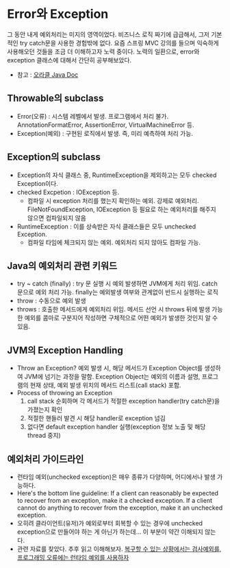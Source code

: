 # Error와 Exception
그 동안 내게 예외처리는 미지의 영역이었다. 비즈니스 로직 짜기에 급급해서, 그저 기본적인 try catch문을 사용한 경험밖에 없다. 요즘 스프링 MVC 강의를 들으며 익숙하게 사용해오던 것들을 조금 더 이해하고자 노력 중이다. 노력의 일환으로, error와 exception 클래스에 대해서 간단히 공부해보았다. 
* 참고 : [오라클 Java Doc](https://docs.oracle.com/javase/tutorial/essential/exceptions/runtime.html)


## Throwable의 subclass
* Error(오류) : 시스템 레벨에서 발생.  프로그램에서 처리 불가. AnnotationFormatError, AssertionError, VirtualMachineError 등.
* Exception(예외) : 구현된 로직에서 발생. 즉, 미리 예측하여 처리 가능. 

## Exception의 subclass
* Exception의 자식 클래스 중, RuntimeException을 제외하고는 모두 checked Exception이다.
* checked Excpetion : IOException 등. 
    * 컴파일 시 exception 처리를 했는지 확인하는 예외. 강제로 예외처리. FileNotFoundException, IOException 등 필요로 하는 예외처리를 해주지 않으면 컴파일되지 않음
* RuntimeException : 이를 상속받은 자식 클래스들은 모두 unchecked Exception. 
    * 컴파일 타임에 체크되지 않는 예외. 예외처리 되지 않아도 컴파일 가능. 


## Java의 예외처리 관련 키워드
* try ~ catch (finally) : try 문 실행 시 예외 발생하면 JVM에게 처리 위임. catch문으로 예외 처리 가능. finally는 예외발생 여부와 관계없이 반드시 실행하는 로직
* throw : 수동으로 예외 발생
* throws : 호출한 메서드에게 예외처리 위임. 메서드 선언 시 throws 뒤에 발생 가능한 예외를 콤마로 구분지어 작성하면 구체적으로 어떤 예외가 발생한 것인지 알 수 있음.

## JVM의 Exception Handling
* Throw an Exception?
    예외 발생 시, 해당 메서드가 Exception Object를 생성하여 JVM에 넘기는 과정을 말함. Exception Object는 예외의 이름과 설명, 프로그램의 현재 상태, 예외 발생 위치의 메서드 리스트(call stack) 포함.
* Process of throwing an Exception
    1) call stack 순회하며 각 메서드가 적절한 exception handler(try catch문)을 가졌는지 확인
    2) 적절한 핸들러 발견 시 해당 handler로 exception 넘김
    3) 없다면 default exception handler 실행(exception 정보 노출 및 해당 thread 중지)

## 예외처리 가이드라인
* 런타임 예외(unchecked exception)은 매우 종류가 다양하며, 어디에서나 발생 가능하다. 
* Here's the bottom line guideline: If a client can reasonably be expected to recover from an exception, make it a checked exception. If a client cannot do anything to recover from the exception, make it an unchecked exception.
* 오히려 클라이언트(유저)가 예외로부터 회복할 수 있는 경우에 unchecked exception으로 만들어야 하는 게 아닌가 하는데... 이 부분이 약간 이해되지 않는다. 
* 관련 자료를 찾았다. 추후 읽고 이해해보자. 
 [복구할 수 있는 상황에서는 검사예외를, 프로그래밍 오류에는 런타임 예외를 사용하자](https://donghyeon.dev/%EC%9D%B4%ED%8E%99%ED%8B%B0%EB%B8%8C%EC%9E%90%EB%B0%94/2021/09/07/%EB%B3%B5%EA%B5%AC%ED%95%A0-%EC%88%98-%EC%9E%88%EB%8A%94-%EC%83%81%ED%99%A9%EC%97%90%EC%84%9C%EB%8A%94-%EA%B2%80%EC%82%AC%EC%98%88%EC%99%B8%EB%A5%BC,-%ED%94%84%EB%A1%9C%EA%B7%B8%EB%9E%98%EB%B0%8D-%EC%98%A4%EB%A5%98%EC%97%90%EB%8A%94-%EB%9F%B0%ED%83%80%EC%9E%84-%EC%98%88%EC%99%B8%EB%A5%BC-%EC%82%AC%EC%9A%A9%ED%95%98%EC%9E%90/)

